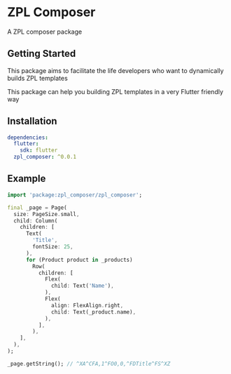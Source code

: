 # ZPL Composer

A ZPL composer package

## Getting Started

This package aims to facilitate the life developers who want to dynamically builds ZPL templates

This package can help you building ZPL templates in a very Flutter friendly way

## Installation

```yml
dependencies:
  flutter:
    sdk: flutter
  zpl_composer: ^0.0.1
```

## Example

```dart
import 'package:zpl_composer/zpl_composer';

final _page = Page(
  size: PageSize.small,
  child: Column(
    children: [
      Text(
        'Title',
        fontSize: 25,
      ),
      for (Product product in _products)
      	Row(
          children: [
            Flex(
              child: Text('Name'),
            ),
            Flex(
              align: FlexAlign.right,
              child: Text(_product.name),
            ),
          ],
        ),
    ],
  ),
);

_page.getString(); // ^XA^CFA,1^FO0,0,^FDTitle^FS^XZ
```

